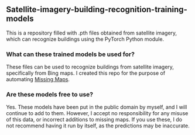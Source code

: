 ## Satellite-imagery-building-recognition-training-models

This is a repository filled with .pth files obtained from satellite imagery, which can recognize buildings using the PyTorch Python module.

### What can these trained models be used for?

These files can be used to recognize buildings from satellite imagery, specifically from Bing maps.  I created this repo for the purpose of automating [Missing Maps](https://www.missingmaps.org/).

### Are these models free to use?

Yes. These models have been put in the public domain by myself, and I will continue to add to them. However, I accept no responsibility for any misuse of this data, or incorrect additions to missing maps. If you use these, I do not recommend having it run by itself, as the predictions may be inaccurate.
